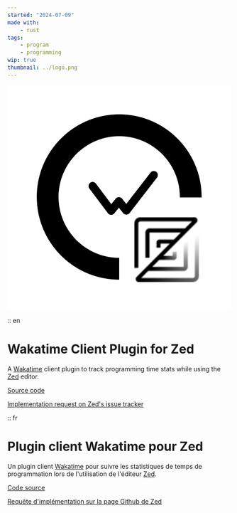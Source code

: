 ```yaml
---
started: "2024-07-09"
made with:
    - rust
tags:
    - program
    - programming
wip: true
thumbnail: ../logo.png
---
```


![](../logo.png)

:: en

# Wakatime Client Plugin for Zed


A [Wakatime](https://wakatime.com) client plugin to track programming time stats while using the [Zed](https://zed.dev) editor.

[Source code](https://github.com/ewen-lbh/zed-wakatime.git)

[Implementation request on Zed's issue tracker](https://github.com/zed-industries/extensions/issues/497)

:: fr

# Plugin client Wakatime pour Zed

Un plugin client [Wakatime](https://wakatime.com) pour suivre les statistiques de temps de programmation lors de l'utilisation de l'éditeur [Zed](https://zed.dev).

[Code source](https://github.com/ewen-lbh/zed-wakatime.git)

[Requête d'implémentation sur la page Github de Zed](https://github.com/zed-industries/extensions/issues/497)
